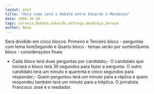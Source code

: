 ```yaml
---
layout: post
title: "Veja como será o debate entre Eduardo e Mendonça"
date: 2006-10-26
tags: cerveja,Debate,eduardo,entrega,mendonça,Serasa
author: None
---
```


Será dividido em cinco blocos:
Primeiro e Terceiro bloco
 -&nbsp;perguntas com&nbsp;tema livreSegundo e Quarto bloco -&nbsp;temas&nbsp;serão por sorteioQuinto bloco - considerações finais
- Cada bloco terá duas perguntas por candidato;- O candidato que iniciará o bloco terá 30 segundos para fazer a pergunta. O outro candidato terá um minuto e quarenta e cinco segundos para responder;-&nbsp;Quem perguntou terá um minuto para a réplica e quem respondeu também terá um minuto para a tréplica. 
O jornalista Francisco José é o mediador.  